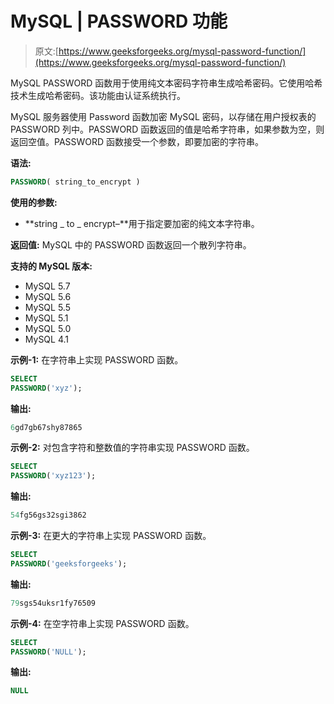 # MySQL | PASSWORD 功能

> 原文:[https://www.geeksforgeeks.org/mysql-password-function/](https://www.geeksforgeeks.org/mysql-password-function/)

MySQL PASSWORD 函数用于使用纯文本密码字符串生成哈希密码。它使用哈希技术生成哈希密码。该功能由认证系统执行。

MySQL 服务器使用 Password 函数加密 MySQL 密码，以存储在用户授权表的 PASSWORD 列中。PASSWORD 函数返回的值是哈希字符串，如果参数为空，则返回空值。PASSWORD 函数接受一个参数，即要加密的字符串。

**语法:**

```sql
PASSWORD( string_to_encrypt )
```

**使用的参数:**

*   **string _ to _ encrypt–**用于指定要加密的纯文本字符串。

**返回值:**
MySQL 中的 PASSWORD 函数返回一个散列字符串。

**支持的 MySQL 版本:**

*   MySQL 5.7
*   MySQL 5.6
*   MySQL 5.5
*   MySQL 5.1
*   MySQL 5.0
*   MySQL 4.1

**示例-1:** 在字符串上实现 PASSWORD 函数。

```sql
SELECT 
PASSWORD('xyz'); 
```

**输出:**

```sql
6gd7gb67shy87865 
```

**示例-2:** 对包含字符和整数值的字符串实现 PASSWORD 函数。

```sql
SELECT 
PASSWORD('xyz123'); 
```

**输出:**

```sql
54fg56gs32sgi3862 
```

**示例-3:** 在更大的字符串上实现 PASSWORD 函数。

```sql
SELECT 
PASSWORD('geeksforgeeks'); 
```

**输出:**

```sql
79sgs54uksr1fy76509 
```

**示例-4:** 在空字符串上实现 PASSWORD 函数。

```sql
SELECT 
PASSWORD('NULL'); 
```

**输出:**

```sql
NULL 
```